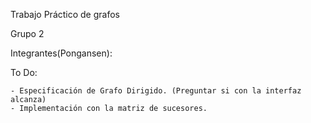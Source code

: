Trabajo Práctico de grafos

Grupo 2

Integrantes(Pongansen): 

To Do:

    - Especificación de Grafo Dirigido. (Preguntar si con la interfaz alcanza)
    - Implementación con la matriz de sucesores.
